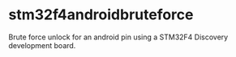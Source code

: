 stm32f4androidbruteforce
========================

Brute force unlock for an android pin using a STM32F4 Discovery development board.
